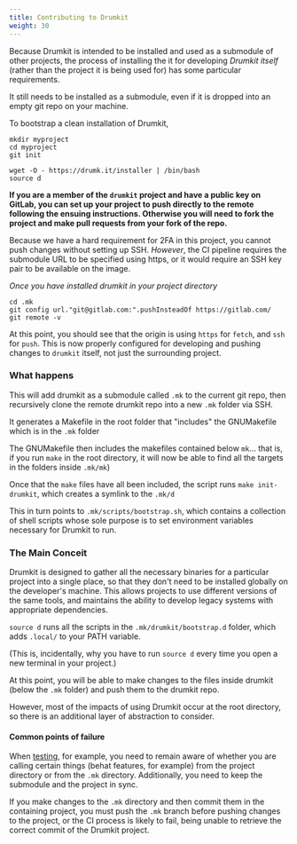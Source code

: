 ```yaml
---
title: Contributing to Drumkit
weight: 30
---
```


Because Drumkit is intended to be installed and used as a submodule of other projects, the process of installing the it for developing _Drumkit itself_ (rather than the project it is being used for) has some particular requirements.

It still needs to be installed as a submodule, even if it is dropped into an empty git repo on your machine.

To bootstrap a clean installation of Drumkit, 

```
mkdir myproject
cd myproject
git init

wget -O - https://drumk.it/installer | /bin/bash
source d
```
**If you are a member of the `drumkit` project and have a public key on GitLab, you can set up your project to push directly to the remote following the ensuing instructions. Otherwise you will need to fork the project and make pull requests from your fork of the repo.** 

Because we have a hard requirement for 2FA in this project, you cannot push changes without setting up SSH. *However*, the CI pipeline requires the submodule URL to be specified using https, or it would require an SSH key pair to be available on the image.

*Once you have installed drumkit in your project directory*
```
cd .mk
git config url."git@gitlab.com:".pushInsteadOf https://gitlab.com/
git remote -v
```

At this point, you should see that the origin is using `https` for `fetch`, and `ssh` for `push`. This is now properly configured for developing and pushing changes to `drumkit` itself, not just the surrounding project.

### What happens

This will add drumkit as a submodule called `.mk` to the current git repo, then recursively clone the remote drumkit repo into a new `.mk` folder via SSH.

It generates a Makefile in the root folder that "includes" the GNUMakefile which is in the `.mk` folder 

The GNUMakefile then includes the makefiles contained below `mk`... that is, if you run `make` in the root directory, it will now be able to find all the targets in the folders inside `.mk/mk`)


Once that the `make` files have all been included, the script runs `make init-drumkit`, which creates a symlink to the `.mk/d` 

This in turn points to `.mk/scripts/bootstrap.sh`, which contains a collection of shell scripts whose sole purpose is to set environment variables necessary for Drumkit to run.

### The Main Conceit

Drumkit is designed to gather all the necessary binaries for a particular project into a single place, so that they don't need to be installed globally on the developer's machine. This allows projects to use different versions of the same tools, and maintains the ability to develop legacy systems with appropriate dependencies.

`source d` runs all the scripts in the `.mk/drumkit/bootstrap.d` folder, which adds `.local/` to your PATH variable. 

(This is, incidentally, why you have to run `source d` every time you open a new terminal in your project.)

At this point, you will be able to make changes to the files inside drumkit (below the `.mk` folder) and push them to the drumkit repo.

However, most of the impacts of using Drumkit occur at the root directory, so there is an additional layer of abstraction to consider. 

#### Common points of failure

When [testing](testing), for example, you need to remain aware of whether you are calling certain things (behat features, for example) from the project directory or from the `.mk` directory. Additionally, you need to keep the submodule and the project in sync. 

If you make changes to the `.mk` directory and then commit them in the containing project, you must push the `.mk` branch before pushing changes to the project, or the CI process is likely to fail, being unable to retrieve the correct commit of the Drumkit project.



